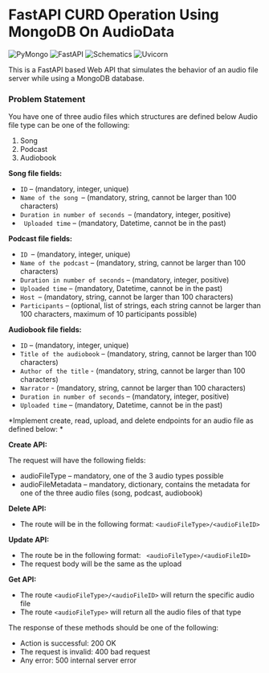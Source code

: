 # FastAPI CURD Operation Using MongoDB On AudioData
![PyMongo](https://img.shields.io/badge/PyMongo-3.10.1-green) ![FastAPI](https://img.shields.io/badge/FastAPI-0.63.0-blue) ![Schematics](https://img.shields.io/badge/Schematics-2.1.0-yellow) ![Uvicorn](https://img.shields.io/badge/Uvicorn_Server-0.13.4-red)

This is a  FastAPI based Web API that simulates the behavior of an audio file server while using a MongoDB database.

### Problem Statement
You have one of three audio files which structures are defined below Audio file type can be one of the following:
1. Song
2. Podcast
3. Audiobook

**Song file fields:**
- `ID` – (mandatory, integer, unique)
- `Name of the song `– (mandatory, string, cannot be larger than 100 characters)
- `Duration in number of seconds `– (mandatory, integer, positive)
- ` Uploaded time` – (mandatory, Datetime, cannot be in the past)

**Podcast file fields:**
- `ID `– (mandatory, integer, unique)
- `Name of the podcast` – (mandatory, string, cannot be larger than 100 characters)
- `Duration in number of seconds` – (mandatory, integer, positive)
- `Uploaded time` – (mandatory, Datetime, cannot be in the past)
- `Host `– (mandatory, string, cannot be larger than 100 characters)
- `Participants` – (optional, list of strings, each string cannot be larger than 100 characters, maximum of 10 participants possible)

**Audiobook file fields:**
- `ID` – (mandatory, integer, unique)
- `Title of the audiobook` – (mandatory, string, cannot be larger than 100 characters)
- `Author of the title` -  (mandatory, string, cannot be larger than 100 characters)
- `Narrator` - (mandatory, string, cannot be larger than 100 characters)
- `Duration in number of seconds` – (mandatory, integer, positive)
- `Uploaded time` – (mandatory, Datetime, cannot be in the past)

*Implement create, read, upload, and delete endpoints for an audio file as defined below:
*

**Create API:**

The request will have the following fields:
- audioFileType – mandatory, one of the 3 audio types possible
- audioFileMetadata – mandatory, dictionary, contains the metadata for one of the three audio files (song, podcast, audiobook)

**Delete API:**
- The route will be in the following format: `<audioFileType>/<audioFileID>`

**Update API:**
- The route be in the following format: ` <audioFileType>/<audioFileID>`
- The request body will be the same as the upload

**Get API:**
- The route `<audioFileType>/<audioFileID>` will return the specific audio file
- The route `<audioFileType>`  will return all the audio files of that type

The response of these methods should be one of the following:
- Action is successful: 200 OK
- The request is invalid: 400 bad request
- Any error: 500 internal server error
